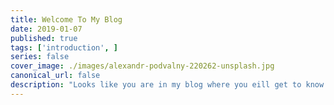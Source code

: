 ```yaml
---
title: Welcome To My Blog
date: 2019-01-07
published: true
tags: ['introduction', ]
series: false
cover_image: ./images/alexandr-podvalny-220262-unsplash.jpg
canonical_url: false
description: "Looks like you are in my blog where you eill get to know more more on me"
---
```




